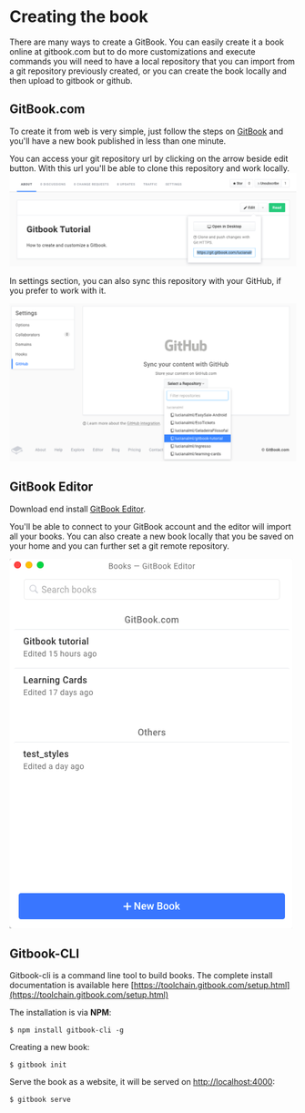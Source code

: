 # Creating the book

There are many ways to create a GitBook. You can easily create it a book online at gitbook.com but to do more customizations and execute commands you will need to have a local repository that you can import from a git repository previously created, or you can create the book locally and then upload to gitbook or github.

## GitBook.com

To create it from web is very simple, just follow the steps on [GitBook](https://www.gitbook.com/) and you'll have a new book published in less than one minute.

You can access your git repository url by clicking on the arrow beside edit button. With this url you'll be able to clone this repository and work locally. ![](/assets/gitbook-git-repo.png)

In settings section, you can also sync this repository with your GitHub, if you prefer to work with it.

![](/assets/sync-github.png)

## GitBook Editor

Download end install [GitBook Editor](https://www.gitbook.com/editor).

You'll be able to connect to your GitBook account and the editor will import all your books. You can also create a new book locally that you be saved on your home and you can further set a git remote repository.

![](/assets/gitbook-editor.png)

## Gitbook-CLI

Gitbook-cli is a command line tool to build books. The complete install documentation is available here [https://toolchain.gitbook.com/setup.html](https://toolchain.gitbook.com/setup.html)

The installation is via **NPM**:

```
$ npm install gitbook-cli -g
```

Creating a new book:

```
$ gitbook init
```

Serve the book as a website, it will be served on [http://localhost:4000](http://localhost:4000):

```
$ gitbook serve
```



